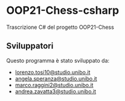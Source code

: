 # OOP21-Chess-csharp

Trascrizione C# del progetto OOP21-Chess

## Sviluppatori
Questo programma è stato sviluppato da:

+  lorenzo.tosi10@studio.unibo.it 
+  angela.speranza@studio.unibo.it 
+  marco.raggini2@studio.unibo.it
+  andrea.zavatta3@studio.unibo.it
